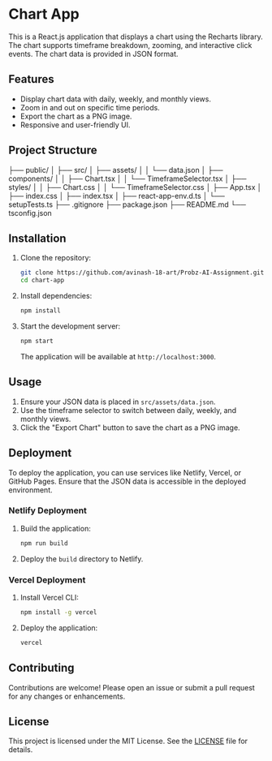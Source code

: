 # Chart App

This is a React.js application that displays a chart using the Recharts library. The chart supports timeframe breakdown, zooming, and interactive click events. The chart data is provided in JSON format.

## Features

- Display chart data with daily, weekly, and monthly views.
- Zoom in and out on specific time periods.
- Export the chart as a PNG image.
- Responsive and user-friendly UI.

## Project Structure

├── public/ │ ├── src/ │ ├── assets/ │ │ └── data.json │ ├── components/ │ │ ├── Chart.tsx │ │ └── TimeframeSelector.tsx │ ├── styles/ │ │ ├── Chart.css │ │ └── TimeframeSelector.css │ ├── App.tsx │ ├── index.css │ ├── index.tsx │ ├── react-app-env.d.ts │ └── setupTests.ts ├── .gitignore ├── package.json ├── README.md └── tsconfig.json

## Installation

1. Clone the repository:

   ```sh
   git clone https://github.com/avinash-18-art/Probz-AI-Assignment.git
   cd chart-app
   ```

2. Install dependencies:

   ```sh
   npm install
   ```

3. Start the development server:

   ```sh
   npm start
   ```

   The application will be available at `http://localhost:3000`.

## Usage

1. Ensure your JSON data is placed in `src/assets/data.json`.
2. Use the timeframe selector to switch between daily, weekly, and monthly views.
3. Click the "Export Chart" button to save the chart as a PNG image.

## Deployment

To deploy the application, you can use services like Netlify, Vercel, or GitHub Pages. Ensure that the JSON data is accessible in the deployed environment.

### Netlify Deployment

1. Build the application:

   ```sh
   npm run build
   ```

2. Deploy the `build` directory to Netlify.

### Vercel Deployment

1. Install Vercel CLI:

   ```sh
   npm install -g vercel
   ```

2. Deploy the application:
   ```sh
   vercel
   ```

## Contributing

Contributions are welcome! Please open an issue or submit a pull request for any changes or enhancements.

## License

This project is licensed under the MIT License. See the [LICENSE](LICENSE) file for details.

